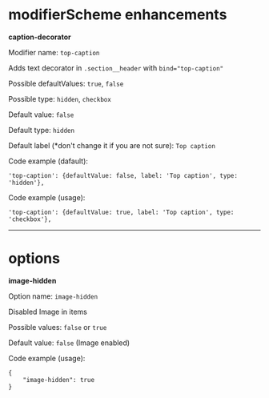 # modifierScheme enhancements

**caption-decorator**

Modifier name: `top-caption`

Adds text decorator in `.section__header` with `bind="top-caption"`

Possible defaultValues: `true`, `false`

Possible type: `hidden`, `checkbox`

Default value: `false`

Default type: `hidden`

Default label (*don't change it if you are not sure): `Top caption`

Code example (dafault):
```
'top-caption': {defaultValue: false, label: 'Top caption', type: 'hidden'},
```
Code example (usage):
```
'top-caption': {defaultValue: true, label: 'Top caption', type: 'checkbox'},
```
----------

# options

**image-hidden**

Option name: `image-hidden`

Disabled Image in items

Possible values: `false` or `true`

Default value: `false` (Image enabled)

Code example (usage):

```
{
    "image-hidden": true
}
```